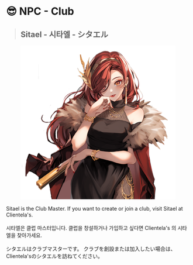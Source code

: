 # 😎 NPC - Club

> ## Sitael - 시타엘 - シタエル

<figure><img src="../../../.gitbook/assets/KakaoTalk_20230824_120313487_02.png" alt=""><figcaption></figcaption></figure>

Sitael is the Club Master. If you want to create or join a club, visit Sitael at Clientela's.\
\
시타엘은 클럽 마스터입니다. 클럽을 창설하거나 가입하고 싶다면 Clientela's 의 시타엘을 찾아가세요.\
\
シタエルはクラブマスターです。 クラブを創設または加入したい場合は、Clientela'sのシタエルを訪ねてください。
